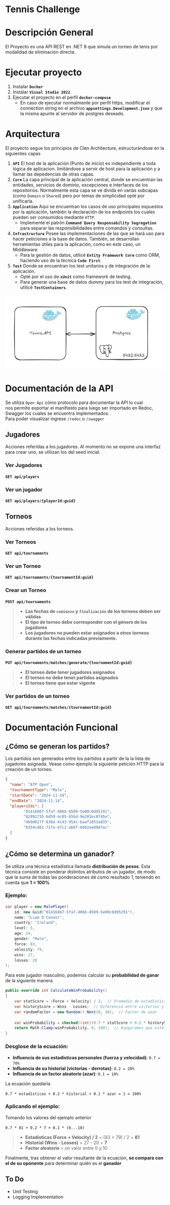 # Tennis Challenge

# Descripción  General
El Proyecto es una API REST en .NET 8 que simula un torneo de tenis por modalidad de eliminación directa.

# Ejecutar proyecto
1. Instalar **`Docker`**
2. Instalar  **`Visual Studio 2022`**
3. Ejecutar el proyecto en el perfil **`docker-compose`**
    - En caso de ejecutar normalmente por perfil https, modificar el connection string en el archivo **`appsettings.Development.json`** y que la misma apunte al servidor de postgres deseado.

# Arquitectura
El proyecto segue los principios de  Clen Architecture, estructurándose en la siguientes capas

1.  **`API`** El host de la aplicación (Punto de inicio) es independiente a toda lógica de aplicacion. limitándose a servir de host para la aplicación y a llamar las depedencias de otras capas.
2. **`Core`** La capa principal de la aplicación central, donde se encuentran las entidades, servicios de dominio, excepciones e interfaces de los repositorios. Normalmente esta capa se ve divida en varias subcapas (como `Domain` o `Shared`) pero por temas de simplicidad opté por unificarla.
3. **`Application`** Aqui se encuentran los casos de uso principales expuestos por la aplicación, también la declaración de los endpoints los cuales pueden ser consumidos mediante `HTTP`.
    - Implementé el patrón **`Command Query Responsability Segregation`** para separar las responsibilidades entre comandos y consultas.
4. **`Infrastructure`** Posee las implementaciones de las que se hará uso para hacer peticiones a la base de datos. También, se desarrollan herramientas útiles para la aplicación, como en este caso, un Middleware.
    -	Para la gestión de datos,  utilicé **`Entity Framework Core`** como ORM, haciendo uso de la técnica  **`Code First`**.
5. **`Test`** Donde se encuentran los test unitarios y de integración de la aplicación.
    - Opté por el uso de **`xUnit`** como framework de testing.
    - Para generar una base de datos dummy para los test de integración, utilicé **`TestContainers`**.


![alt text](docs/architecture.png)


# Documentación  de la API
Se utiliza `Open Api` cómo protocolo para documentar la API lo cual  
nos permite exportar el manifiesto para luego ser importado en Redoc, Swagger los cuales se encuentra implementados.  
Para poder visualizar ingrese `/redoc` o `/swagger`

## Jugadores
Acciones referidas a los jugadores. Al momento no se expone una interfaz para crear uno, se utilizan los del seed inicial.

### Ver Jugadores
**`GET api/players`**

### Ver un jugador
**`GET api/players/{playerId:guid}`**

## Torneos
Acciones referidas a los torneos.
### Ver Torneos
**`GET api/tournaments`**

### Ver un Torneo
**`GET api/tournaments/{tournamentId:guid}`**
### Crear un Torneo
**`POST api/tournaments`**
> - **Las fechas de `comienzo` y `finalización` de los torneos deben ser válidas**
> - **El tipo de torneo debe corresponder con el género de los jugadores**
> - **Los jugadores no pueden estar asignados a otros torneos durante las fechas indicadas previamente.**

### Generar partidos de un torneo
**`PUT api/tournaments/matches/generate/{tournamentId:guid}`**
> - **El torneo debe tener jugadores asignados**
> - **El torneo no debe tener partidos asignados**
> - **El torneo tiene que estar vigente**

### Ver partidos de un torneo
**`GET api/tournaments/matches/{tournamentId:guid}`**


# Documentación Funcional

## ¿Cómo se generan los partidos?
Los partidos son generados entre los partidos a partir de la la lista de jugadores asignada. Vease como ejemplo la siguiente petición HTTP para la creación de un torneo.
```json
{
  "name": "ATP Open",
  "tournamentType": "Male",
  "startDate": "2024-11-10",
  "endDate": "2024-11-14",
  "playersIds": [
		"01416867-5fa7-406b-8509-5e00c0d95291",
		"02891735-bd59-4c05-b5bd-9e203ec8f45e",
		"4b9d627f-836e-4c43-954c-baaf1053a035",
		"8354cd01-71fa-47c2-a66f-6042ee0907ac"
  ]
}
```


## ¿Cómo se determina un ganador?

Se utiliza una técnica estadística llamada **distribución de pesos**. Esta técnica consiste en ponderar distintos atributos de un jugador, de modo que la suma de todas las ponderaciones dé como resultado 1, teniendo en cuenta que   **1 = 100%**

### Ejemplo:

```csharp 
var player = new MalePlayer(
    id: new Guid("01416867-5fa7-406b-8509-5e00c0d95291"),  
    name: "Liam O'Connor",  
    country: "Ireland",  
    level: 5,  
    age: 24,  
    gender: "Male",  
    force: 83,  
    velocity: 79,  
    wins: 27,  
    losses: 20
);
```
Para este jugador masculino, podemos calcular su **probabilidad de ganar** de la siguiente manera

```csharp 
public override int CalculateWinProbability()  
{  
    var statScore = (Force + Velocity) / 2;  // Promedio de estadísticas físicas, aplicable para el jugador masculino
    var historyScore = Wins - Losses;  // Diferencia entre victorias y derrotas
    var randomFactor = new Random().Next(0, 10);  // Factor de azar
  
    var winProbability = checked((int)(0.7 * statScore + 0.2 * historyScore + 0.1 * randomFactor));  
    return Math.Clamp(winProbability, 0, 100);  // Aseguramos que esté entre 0 y 100
}
```

### Desglose de la ecuación:

-   **Influencia de sus estadísticas personales (fuerza y velocidad)**: `0.7 = 70%`
-   **Influencia de su historial (victorias - derrotas)**: `0.2 = 20%`
-   **Influencia de un factor aleatorio (azar)**: `0.1 = 10%`

La ecuación quedaría

`0.7 * estadísticas + 0.2 * historial + 0.1 * azar = 1 = 100%`

### Aplicando el ejemplo:

Tomando los valores del ejemplo anterior

`0.7 * 81 + 0.2 * 7 + 0.1 * (0...10)`

> -   **Estadísticas (Force + Velocity) / 2** = (83 + 79) / 2 = **81**
> -   **Historial (Wins - Losses)** = 27 - 20 = **7**
> -   **Factor aleatorio** = un valor entre 0 y 10

Finalmente, tras obtener el valor resultante de la ecuación, **se compara con el de su oponente** para determinar quién es el **ganador**

## To Do
- Unit Testing
- Logging Implementation 
